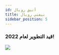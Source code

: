 ```yaml
---
id: أنيق رويال
title: نيفتي رويال
sidebar_position: 5
---
```


### قيد التطوير لعام 2022!

![](/img/niftyroyale_v01.png)
